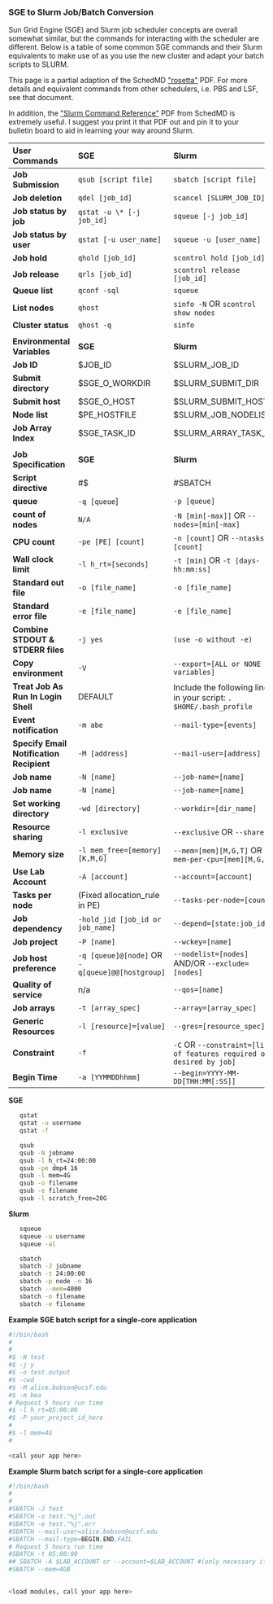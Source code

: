 ### SGE to Slurm Job/Batch Conversion

Sun Grid Engine (SGE) and Slurm job scheduler concepts are overall somewhat similar, but the commands for interacting with the scheduler are different. Below is a table of some common SGE commands and their Slurm equivalents to make use of as you use the new cluster and adapt your batch scripts to SLURM.

This page is a partial adaption of the SchedMD ["rosetta"](https://slurm.schedmd.com/rosetta.pdf) PDF. For more details and equivalent commands from other schedulers, i.e. PBS and LSF, see that document. 

In addition, the ["Slurm Command Reference"](https://slurm.schedmd.com/pdfs/summary.pdf) PDF from SchedMD is extremely useful. I suggest you print it that PDF out and pin it to your bulletin board to aid in learning your way around Slurm.

|**User Commands**|**SGE**|**Slurm**|
|:---|:---|:---|
|**Job Submission**|`qsub [script file]`|`sbatch [script file]`|
|**Job deletion**|`qdel [job_id]`|`scancel [SLURM_JOB_ID]`|
|**Job status by job**|`qstat -u \* [-j job_id]`|`squeue [-j job_id]`|
|**Job status by user**|`qstat [-u user_name]`|`squeue -u [user_name]`|
|**Job hold**|`qhold [job_id]`|`scontrol hold [job_id]`|
|**Job release**|`qrls [job_id]`|`scontrol release [job_id]`|
|**Queue list**|`qconf -sql`|`squeue`|
|**List nodes**|`qhost`|`sinfo -N` OR `scontrol show nodes`|
|**Cluster status**|`qhost -q`|`sinfo`|
||||
|**Environmental Variables**|**SGE**|**Slurm**|
|**Job ID**|$JOB_ID|$SLURM_JOB_ID|
|**Submit directory**|$SGE_O_WORKDIR|$SLURM_SUBMIT_DIR|
|**Submit host**|$SGE_O_HOST|$SLURM_SUBMIT_HOST|
|**Node list**|$PE_HOSTFILE|$SLURM_JOB_NODELIST|
|**Job Array Index**|$SGE_TASK_ID|$SLURM_ARRAY_TASK_ID|
||||
|**Job Specification**|**SGE**|**Slurm**|
|**Script directive**|#$|#SBATCH|
|**queue**|`-q [queue`]|`-p [queue]`|
|**count of nodes**|`N/A`|`-N [min[-max]]` OR `--nodes=[min[-max]`|
|**CPU count**|`-pe [PE] [count]`|`-n [count]` OR `--ntasks=[count]`|
|**Wall clock limit**|`-l h_rt=[seconds]`|`-t [min]` OR `-t [days-hh:mm:ss]`|
|**Standard out file**|`-o [file_name]`|`-o [file_name]`|
|**Standard error file**|`-e [file_name]`|`-e [file_name]`|
|**Combine STDOUT & STDERR files**|`-j yes`|`(use -o without -e)`|
|**Copy environment**|`-V`| `--export=[ALL or NONE or variables]`|
|**Treat Job As Run In Login Shell**|DEFAULT| Include the following line in your script: `. $HOME/.bash_profile`|
|**Event notification**|`-m abe`|`--mail-type=[events]`|
|**Specify Email Notification Recipient**|`-M [address]`|`--mail-user=[address]`|
|**Job name**|`-N [name]`|`--job-name=[name]`|
|**Job name**|`-N [name]`|`--job-name=[name]`|
|**Set working directory**|`-wd [directory]`|`--workdir=[dir_name]`|
|**Resource sharing**|`-l exclusive`|`--exclusive` OR `--shared`|
|**Memory size**|`-l mem_free=[memory][K,M,G]`|`--mem=[mem][M,G,T]` OR `--mem-per-cpu=[mem][M,G,T]`|
|**Use Lab Account**|`-A [account]`|`--account=[account]`|
|**Tasks per node**|(Fixed allocation_rule in PE)|`--tasks-per-node=[count]`|
|**Job dependency**|`-hold_jid [job_id or job_name]`|`--depend=[state:job_id]`|
|**Job project**|`-P [name]`|`--wckey=[name]`|
|**Job host preference**|`-q [queue]@[node]` OR `-q[queue]@@[hostgroup]`|`--nodelist=[nodes]` AND/OR `--exclude=[nodes]`|
|**Quality of service**|n/a|`--qos=[name]`|
|**Job arrays**|`-t [array_spec]`|`--array=[array_spec]`|
|**Generic Resources**|`-l [resource]=[value]`|`--gres=[resource_spec]`|
|**Constraint**|`-f`|`-C` OR `--constraint=[list of features required or desired by job]`|
|**Begin Time**|`-a [YYMMDDhhmm]`|`--begin=YYYY-MM-DD[THH:MM[:SS]]`|

**SGE**
```sh
   qstat
   qstat -u username 
   qstat -f
```
```sh
   qsub
   qsub -N jobname
   qsub -l h_rt=24:00:00
   qsub -pe dmp4 16
   qsub -l mem=4G
   qsub -o filename
   qsub -e filename
   qsub -l scratch_free=20G
```   
**Slurm**
```sh
   squeue
   squeue -u username 
   squeue -al
```
```sh
   sbatch
   sbatch -J jobname
   sbatch -t 24:00:00
   sbatch -p node -n 16
   sbatch --mem=4000
   sbatch -o filename
   sbatch -e filename
```
**Example SGE batch script for a single-core application**
```sh
#!/bin/bash
#
#
#$ -N test
#$ -j y
#$ -o test.output
#$ -cwd
#$ -M alice.bobson@ucsf.edu
#$ -m bea
# Request 5 hours run time
#$ -l h_rt=05:00:00
#$ -P your_project_id_here
#
#$ -l mem=4G
# 
 
<call your app here>
```
**Example Slurm batch script for a single-core application**
```sh
#!/bin/bash
#
#
#SBATCH -J test
#SBATCH -o test."%j".out
#SBATCH -e test."%j".err
#SBATCH --mail-user=alice.bobson@ucsf.edu
#SBATCH --mail-type=BEGIN,END,FAIL
# Request 5 hours run time
#SBATCH -t 05:00:00
## SBATCH -A $LAB_ACCOUNT or --account=$LAB_ACCOUNT #(only necessary if you have more than one Lab association, otherwise default Lab Account association used)
#SBATCH --mem=4GB

 
<load modules, call your app here>
```
